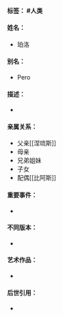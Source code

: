 #### 标签： #人类
#### 姓名：
- 珀洛
#### 别名：
- Pero
#### 描述：
- 
#### 亲属关系：
- 父亲[[涅琉斯]]
- 母亲
- 兄弟姐妹
- 子女
- 配偶[[比阿斯]]
#### 重要事件：
- 
#### 不同版本：
- 
#### 艺术作品：
- 
#### 后世引用：
- 